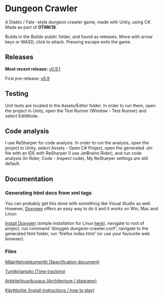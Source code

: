 # Dungeon Crawler


A Diablo / Fate -style dungeon crawler game, made with Unity, using C#. Made as part of **OTMK18**.

Builds in the Builds-public folder, and found as releases. Move with arrow keys or WASD, click to attack. Pressing escape exits the game.

## Releases

**Most recent release:**
[v0.9.1](https://github.com/sofivanhanen/dungeon-crawler/releases/tag/v0.9.1)

First pre-release:
[v0.9](https://github.com/sofivanhanen/dungeon-crawler/releases/tag/v0.9)

## Testing

Unit tests are located in the Assets/Editor folder. In order to run them, open the project in Unity, open the Test Runner (Window - Test Runner) and select EditMode.

## Code analysis

I use ReSharper for code analysis. In order to run the analysis, open the project in Unity, select Assets - Open C# Project, open the generated .sln file with an IDE with ReSharper (I use JetBrains Rider), and run code analysis (In Rider, Code - Inspect code). My ReSharper settings are still default.

## Documentation

### Generating html docs from xml tags

You can probably get this done with something like Visual Studio as well. However, [Doxygen](http://www.stack.nl/~dimitri/doxygen/) offers an easy way to do it and it works on Win, Mac and Linux:

[Install Doxygen](http://www.stack.nl/~dimitri/doxygen/download.html) (simple installation for Linux [here](http://xmodulo.com/how-to-generate-documentation-from-source-code-in-linux.html)), navigate to root of project, run command 'doxygen dungeon-crawler.conf', navigate to the generated html folder, run 'firefox index.html' (or use your favourite web browser).

### Files

[Määrittelydokumentti (Specification document)](https://github.com/sofivanhanen/dungeon-crawler/blob/master/dokumentointi/M%C3%A4%C3%A4rittelydokumentti.md)

[Tuntikirjanpito (Time tracking)](https://github.com/sofivanhanen/dungeon-crawler/blob/master/dokumentointi/Tuntikirjanpito.md)

[Arkkitehtuurikuvaus (Architecture / diagrams)](https://github.com/sofivanhanen/dungeon-crawler/blob/master/dokumentointi/Arkkitehtuuri.md)

[Käyttöohje (Install instructions / how to play)](https://github.com/sofivanhanen/dungeon-crawler/blob/master/dokumentointi/K%C3%A4ytt%C3%B6ohje.md)
